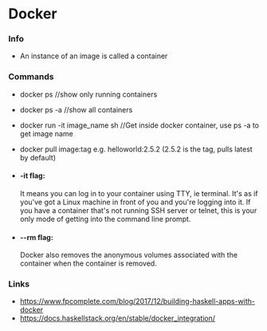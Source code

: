 # Docker

### Info
* An instance of an image is called a container


### Commands
* docker ps //show only running containers
* docker ps -a //show all containers
* docker run -it image_name sh //Get inside docker container, use ps -a to get image name
* docker pull image:tag e.g. helloworld:2.5.2 (2.5.2 is the tag, pulls latest by default)

* #### -it flag:
  It means you can log in to your container using TTY, ie terminal. It's as if you've got a Linux machine in front of you and you're logging into it. If you have a container that's not running SSH server or telnet, this is your only mode of getting into the command line prompt.
* #### --rm flag:
  Docker also removes the anonymous volumes associated with the container when the container is removed. 

### Links
* https://www.fpcomplete.com/blog/2017/12/building-haskell-apps-with-docker
* https://docs.haskellstack.org/en/stable/docker_integration/

  
